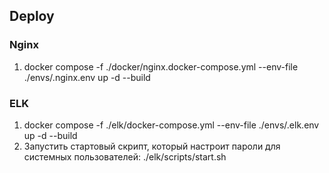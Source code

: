 ## Deploy

### Nginx

1. docker compose -f ./docker/nginx.docker-compose.yml --env-file ./envs/.nginx.env up -d --build

### ELK

1. docker compose -f ./elk/docker-compose.yml --env-file ./envs/.elk.env up -d --build
2. Запустить стартовый скрипт, который настроит пароли для системных пользователей:
   ./elk/scripts/start.sh

